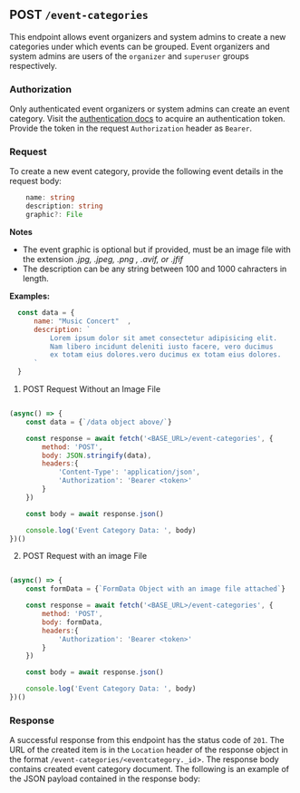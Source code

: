 ## POST `/event-categories`

This endpoint allows event organizers and system admins to create a new categories under which events can be grouped. Event organizers and system admins are users of the `organizer` and `superuser` groups respectively.

### Authorization
Only authenticated event organizers or system admins can create an event category. Visit the [authentication docs](../authentication/authentication.md) to acquire an authentication token. Provide the token in the request `Authorization` header as `Bearer`.

### Request
To create a new event category, provide the following event details in the request body:

```typescript
    name: string
    description: string
    graphic?: File
```


**Notes**
- The event graphic is optional but if provided, must be an image file with the extension *.jpg, .jpeg, .png , .avif, or .jfif*
- The description can be any string between 100 and 1000 cahracters in length.

**Examples:**

  ```javascript
    const data = {
        name: "Music Concert"  ,
        description: `
            Lorem ipsum dolor sit amet consectetur adipisicing elit. 
            Nam libero incidunt deleniti iusto facere, vero ducimus 
            ex totam eius dolores.vero ducimus ex totam eius dolores.
        `
    }
```

1. POST Request Without an Image File

```javascript

(async() => {
    const data = {`/data object above/`}

    const response = await fetch('<BASE_URL>/event-categories', {
        method: 'POST',
        body: JSON.stringify(data),
        headers:{
            'Content-Type': 'application/json',
            'Authorization': 'Bearer <token>'
        }
    })

    const body = await response.json()

    console.log('Event Category Data: ', body)
})()
```

2. POST Request with an image File

```javascript

(async() => {
    const formData = {`FormData Object with an image file attached`}

    const response = await fetch('<BASE_URL>/event-categories', {
        method: 'POST',
        body: formData,
        headers:{
            'Authorization': 'Bearer <token>'
        }
    })

    const body = await response.json()

    console.log('Event Category Data: ', body)
})()
```

### Response

A successful response from this endpoint has the status code of `201`. The URL of the created item is in the `Location` header of the response object in the format `/event-categories/<eventcategory._id`>. The response body contains created event category document. The following is an example of the JSON payload contained in the response body:

```json

```
